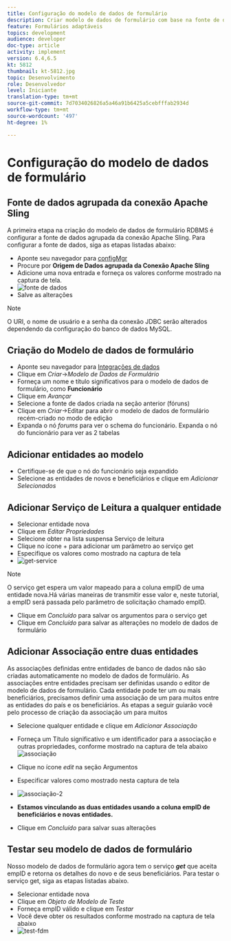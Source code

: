 ```yaml
---
title: Configuração do modelo de dados de formulário
description: Criar modelo de dados de formulário com base na fonte de dados RDBMS
feature: Formulários adaptáveis
topics: development
audience: developer
doc-type: article
activity: implement
version: 6.4,6.5
kt: 5812
thumbnail: kt-5812.jpg
topic: Desenvolvimento
role: Desenvolvedor
level: Iniciante
translation-type: tm+mt
source-git-commit: 7d7034026826a5a46a91b6425a5cebfffab2934d
workflow-type: tm+mt
source-wordcount: '497'
ht-degree: 1%

---
```




# Configuração do modelo de dados de formulário

## Fonte de dados agrupada da conexão Apache Sling

A primeira etapa na criação do modelo de dados de formulário RDBMS é configurar a fonte de dados agrupada da conexão Apache Sling. Para configurar a fonte de dados, siga as etapas listadas abaixo:

* Aponte seu navegador para [configMgr](http://localhost:4502/system/console/configMgr)
* Procure por **Origem de Dados agrupada da Conexão Apache Sling**
* Adicione uma nova entrada e forneça os valores conforme mostrado na captura de tela.
* ![fonte de dados](assets/data-source.png)
* Salve as alterações

>[!NOTE]
>O URI, o nome de usuário e a senha da conexão JDBC serão alterados dependendo da configuração do banco de dados MySQL.


## Criação do Modelo de dados de formulário

* Aponte seu navegador para [Integrações de dados](http://localhost:4502/aem/forms.html/content/dam/formsanddocuments-fdm)
* Clique em _Criar_->_Modelo de Dados de Formulário_
* Forneça um nome e título significativos para o modelo de dados de formulário, como **Funcionário**
* Clique em _Avançar_
* Selecione a fonte de dados criada na seção anterior (fóruns)
* Clique em _Criar_->Editar para abrir o modelo de dados de formulário recém-criado no modo de edição
* Expanda o nó _forums_ para ver o schema do funcionário. Expanda o nó do funcionário para ver as 2 tabelas

## Adicionar entidades ao modelo

* Certifique-se de que o nó do funcionário seja expandido
* Selecione as entidades de novos e beneficiários e clique em _Adicionar Selecionados_

## Adicionar Serviço de Leitura a qualquer entidade

* Selecionar entidade nova
* Clique em _Editar Propriedades_
* Selecione obter na lista suspensa Serviço de leitura
* Clique no ícone + para adicionar um parâmetro ao serviço get
* Especifique os valores como mostrado na captura de tela
* ![get-service](assets/get-service.png)
>[!NOTE]
> O serviço get espera um valor mapeado para a coluna empID de uma entidade nova.Há várias maneiras de transmitir esse valor e, neste tutorial, a empID será passada pelo parâmetro de solicitação chamado empID.
* Clique em _Concluído_ para salvar os argumentos para o serviço get
* Clique em _Concluído_ para salvar as alterações no modelo de dados de formulário

## Adicionar Associação entre duas entidades

As associações definidas entre entidades de banco de dados não são criadas automaticamente no modelo de dados de formulário. As associações entre entidades precisam ser definidas usando o editor de modelo de dados de formulário. Cada entidade pode ter um ou mais beneficiários, precisamos definir uma associação de um para muitos entre as entidades do país e os beneficiários.
As etapas a seguir guiarão você pelo processo de criação da associação um para muitos

* Selecione qualquer entidade e clique em _Adicionar Associação_
* Forneça um Título significativo e um identificador para a associação e outras propriedades, conforme mostrado na captura de tela abaixo
   ![associação](assets/association-entities-1.png)

* Clique no ícone _edit_ na seção Argumentos

* Especificar valores como mostrado nesta captura de tela
* ![associação-2](assets/association-entities.png)
* **Estamos vinculando as duas entidades usando a coluna empID de beneficiários e novas entidades.**
* Clique em _Concluído_ para salvar suas alterações

## Testar seu modelo de dados de formulário

Nosso modelo de dados de formulário agora tem o serviço **_get_** que aceita empID e retorna os detalhes do novo e de seus beneficiários. Para testar o serviço get, siga as etapas listadas abaixo.

* Selecionar entidade nova
* Clique em _Objeto de Modelo de Teste_
* Forneça empID válido e clique em _Testar_
* Você deve obter os resultados conforme mostrado na captura de tela abaixo
* ![test-fdm](assets/test-form-data-model.png)
